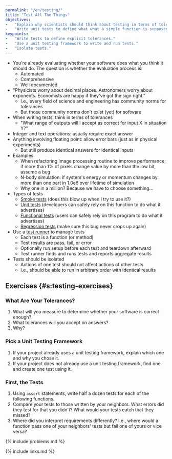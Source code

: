 ```yaml
---
permalink: "/en/testing/"
title: "Test All The Things"
objectives:
-   "Explain why scientists should think about testing in terms of tolerances."
-   "Write unit tests to define what what a simple function is supposed to do."
keypoints:
-   "Write tests to define explicit tolerances."
-   "Use a unit testing framework to write and run tests."
-   "Isolate tests."
---
```


-   You're already evaluating whether your software does what you think it should do.
    The question is whether the evaluation process is:
    -   Automated
    -   Comprehensive
    -   Well documented
-   "Physicists worry about decimal places. Astronomers worry about exponents. Economists are happy if they've got the sign right."
    -   I.e., every field of science and engineering has community norms for tolerances
    -   But those community norms don't exist (yet) for software
-   When writing tests, think in terms of tolerances
    -   "What range of outputs will I accept as correct for input X in situation Y?"
-   Integer and text operations: usually require exact answer
-   Anything involving floating point: allow error bars (just as in physical experiments)
    -   But still produce identical answers for identical inputs
-   Examples
    -   When refactoring image processing routine to improve performance:
    if more than 1% of pixels change value by more than the low bit, assume a bug
    -   N-body simulation:
    if system's energy or momentum changes by more than one part in 1.0e6 over lifetime of simulation
    -   Why one in a million?  Because we have to choose something...
-   Types of tests
    -   [Smoke tests](#g:smoke-test) (does this blow up when I try to use it?)
    -   [Unit tests](#g:unit-test) (developers can safely rely on this function to do what it advertises)
    -   [Functional tests](#g:functional-test) (users can safely rely on this program to do what it advertises)
    -   [Regression tests](#g:regression-test) (make sure this bug never crops up again)
-   Use a [test runner](#g:test-runner) to manage tests
    -   Each test is a function (or method)
    -   Test results are pass, fail, or error
    -   Optionally run setup before each test and teardown afterward
    -   Test runner finds and runs tests and reports aggregate results
-   Tests should be isolated
    -   Actions of one test should not affect actions of other tests
    -   I.e., should be able to run in arbitrary order with identical results

## Exercises {#s:testing-exercises}

### What Are Your Tolerances?

1.  What will you measure to determine whether your software is correct enough?
2.  What tolerances will you accept on answers?
3.  Why?

### Pick a Unit Testing Framework

1.  If your project already uses a unit testing framework,
    explain which one and why you chose it.
2.  If your project does not already use a unit testing framework,
    find one and create one test using it.

### First, the Tests

1.  Using `assert` statements,
    write half a dozen tests for each of the following functions.
2.  Compare your tests to those written by your neighbors.
    What errors did they test for that you didn't?
    What would your tests catch that they missed?
3.  Where did you interpret requirements differently?
    I.e., where would a function pass one of your neighbors' tests but fail one of yours
    or vice versa?

{% include problems.md %}

{% include links.md %}
